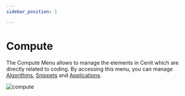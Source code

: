 ```yaml
---
sidebar_position: 1

---
```


# Compute

The Compute Menu allows to manage  the elements in Cenit which are directly related to coding. By accessing this menu, you can manage  [Algorithms](compute/algorithms.md), [Snippets](compute/snippets.md) and [Applications](compute/applications.md).

![compute](https://user-images.githubusercontent.com/54523080/153472915-70202877-83bb-4176-b4a1-b823e5ca8b41.png)